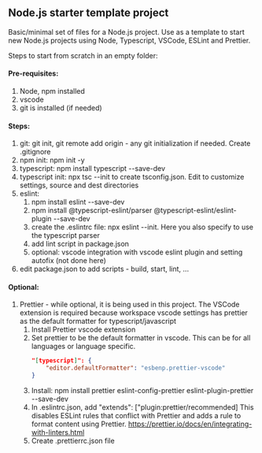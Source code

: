 
## Node.js starter template project

Basic/minimal set of files for a Node.js project. Use as a template to start new Node.js projects using Node, Typescript, VSCode, ESLint and Prettier.

Steps to start from scratch in an empty folder:

#### Pre-requisites:
1. Node, npm installed
2. vscode
3. git is installed (if needed)

#### Steps:
1. git: git init, git remote add origin - any git initialization if needed. Create .gitignore
1. npm init: npm init -y
1. typescript: npm install typescript --save-dev
1. typescript init: npx tsc --init to create tsconfig.json. Edit to customize settings, source and dest directories
1. eslint:
    1. npm install eslint --save-dev
    2. npm install @typescript-eslint/parser @typescript-eslint/eslint-plugin --save-dev
    3. create the .eslintrc file: npx eslint --init. Here you also specify to use the typescript parser
    4. add lint script in package.json
    5. optional: vscode integration with vscode eslint plugin and setting autofix (not done here)
1. edit package.json to add scripts - build, start, lint, ...

#### Optional:
1. Prettier - while optional, it is being used in this project. The VSCode extension is required because workspace vscode settings has prettier as the default formatter for typescript/javascript
   1. Install Prettier vscode extension
   1. Set prettier to be the default formatter in vscode. This can be for all languages or language specific.
      ```json
      "[typescript]": {
          "editor.defaultFormatter": "esbenp.prettier-vscode"
      }
      ```
   1. Install: npm install prettier eslint-config-prettier eslint-plugin-prettier --save-dev
   1. In .eslintrc.json, add "extends": ["plugin:prettier/recommended]
      This disables ESLint rules that conflict with Prettier and adds a rule to format content using Prettier.
      https://prettier.io/docs/en/integrating-with-linters.html
   1. Create .prettierrc.json file

